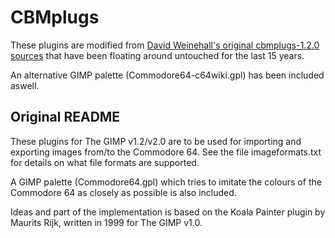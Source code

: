 # CBMplugs

These plugins are modified from [David Weinehall's original cbmplugs-1.2.0 sources](http://www.acc.umu.se/~tao/files/linux/cbmplugs/) that have been floating around untouched for the last 15 years.

An alternative GIMP palette (Commodore64-c64wiki.gpl) has been included aswell.

## Original README

These plugins for The GIMP v1.2/v2.0 are to be used for importing and
exporting images from/to the Commodore 64. See the file imageformats.txt
for details on what file formats are supported.

A GIMP palette (Commodore64.gpl) which tries to imitate the colours of
the Commodore 64 as closely as possible is also included.

Ideas and part of the implementation is based on the
Koala Painter plugin by Maurits Rijk, written in 1999 for The GIMP v1.0.
